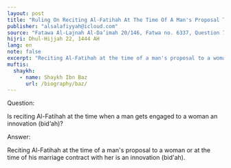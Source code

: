 ```yaml
---
layout: post
title: "Ruling On Reciting Al-Fatihah At The Time Of A Man's Proposal To A Woman"
publisher: "alsalafiyyah@icloud.com"
source: "Fatawa Al-Lajnah Al-Da’imah 20/146, Fatwa no. 6337‏, Question 7"
hijri: Dhul-Hijjah 22, 1444 AH
lang: en
note: false
excerpt: "Reciting Al-Fatihah at the time of a man's proposal to a woman or at the time of his marriage contract with her is bid'ah."
muftis:
  shaykh: 
    - name: Shaykh Ibn Baz
      url: /biography/baz/
---
```


Question: 

Is reciting Al-Fatihah at the time when a man gets engaged to a woman an innovation (bid‘ah)? 

Answer: 

Reciting Al-Fatihah at the time of a man's proposal to a woman or at the time of his marriage contract with her is an innovation (bid'ah).
